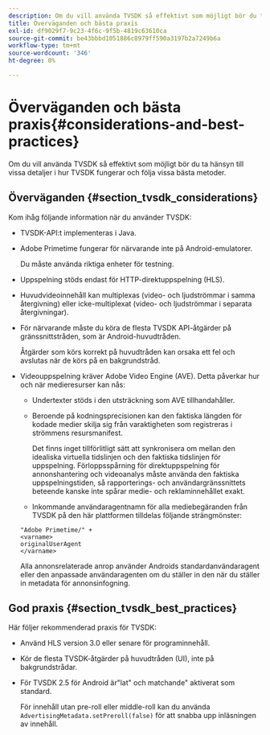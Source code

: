```yaml
---
description: Om du vill använda TVSDK så effektivt som möjligt bör du ta hänsyn till vissa detaljer i hur TVSDK fungerar och följa vissa bästa metoder.
title: Överväganden och bästa praxis
exl-id: df9029f7-9c23-4f6c-9f5b-4819c63610ca
source-git-commit: be43bbbd1051886c8979ff590a3197b2a7249b6a
workflow-type: tm+mt
source-wordcount: '346'
ht-degree: 0%

---
```


# Överväganden och bästa praxis{#considerations-and-best-practices}

Om du vill använda TVSDK så effektivt som möjligt bör du ta hänsyn till vissa detaljer i hur TVSDK fungerar och följa vissa bästa metoder.

## Överväganden {#section_tvsdk_considerations}

Kom ihåg följande information när du använder TVSDK:

* TVSDK-API:t implementeras i Java.
* Adobe Primetime fungerar för närvarande inte på Android-emulatorer.

   Du måste använda riktiga enheter för testning.
* Uppspelning stöds endast för HTTP-direktuppspelning (HLS).
* Huvudvideoinnehåll kan multiplexas (video- och ljudströmmar i samma återgivning) eller icke-multiplexat (video- och ljudströmmar i separata återgivningar).
* För närvarande måste du köra de flesta TVSDK API-åtgärder på gränssnittstråden, som är Android-huvudtråden.

   Åtgärder som körs korrekt på huvudtråden kan orsaka ett fel och avslutas när de körs på en bakgrundstråd.
* Videouppspelning kräver Adobe Video Engine (AVE). Detta påverkar hur och när medieresurser kan nås:

   * Undertexter stöds i den utsträckning som AVE tillhandahåller.
   * Beroende på kodningsprecisionen kan den faktiska längden för kodade medier skilja sig från varaktigheten som registreras i strömmens resursmanifest.

      Det finns inget tillförlitligt sätt att synkronisera om mellan den idealiska virtuella tidslinjen och den faktiska tidslinjen för uppspelning. Förloppsspårning för direktuppspelning för annonshantering och videoanalys måste använda den faktiska uppspelningstiden, så rapporterings- och användargränssnittets beteende kanske inte spårar medie- och reklaminnehållet exakt.
   * Inkommande användaragentnamn för alla mediebegäranden från TVSDK på den här plattformen tilldelas följande strängmönster:

   ```
   "Adobe Primetime/" + 
   <varname>
   originalUserAgent
   </varname> 
   ```

   Alla annonsrelaterade anrop använder Androids standardanvändaragent eller den anpassade användaragenten om du ställer in den när du ställer in metadata för annonsinfogning.

## God praxis {#section_tvsdk_best_practices}

Här följer rekommenderad praxis för TVSDK:

* Använd HLS version 3.0 eller senare för programinnehåll.
* Kör de flesta TVSDK-åtgärder på huvudtråden (UI), inte på bakgrundstrådar.
* För TVSDK 2.5 för Android är&quot;lat&quot; och matchande&quot; aktiverat som standard.

   För innehåll utan pre-roll eller middle-roll kan du använda `AdvertisingMetadata.setPreroll(false)` för att snabba upp inläsningen av innehåll.
